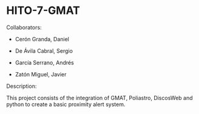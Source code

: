 # HITO-7-GMAT

Collaborators:

- Cerón Granda, Daniel

- De Ávila Cabral, Sergio

- García Serrano, Andrés

- Zatón Miguel, Javier

Description:

This project consists of the integration of GMAT, Poliastro, DiscosWeb and python to create a basic proximity alert system.
